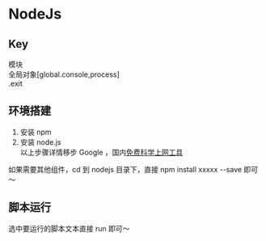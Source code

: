 # NodeJs

## Key
模块  
全局对象[global.console,process]  
.exit  
 
## 环境搭建
1. 安装 npm  
2. 安装 node.js  
以上步骤详情移步 Google ，国内[免费科学上网工具](https://gitee.com/githubprojects/lantern) 

如果需要其他组件，cd 到 nodejs 目录下，直接 npm install xxxxx --save 即可～

## 脚本运行
选中要运行的脚本文本直接 run 即可～

